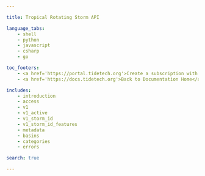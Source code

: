 ```yaml
--- 

title: Tropical Rotating Storm API 

language_tabs: 
    - shell 
    - python
    - javascript
    - csharp
    - go

toc_footers:
    - <a href='https://portal.tidetech.org'>Create a subscription with Tidetech</a>
    - <a href='https://docs.tidetech.org'>Back to Documentation Home</a>

includes:
    - introduction
    - access
    - v1
    - v1_active
    - v1_storm_id
    - v1_storm_id_features
    - metadata
    - basins
    - categories
    - errors

search: true

---
```


